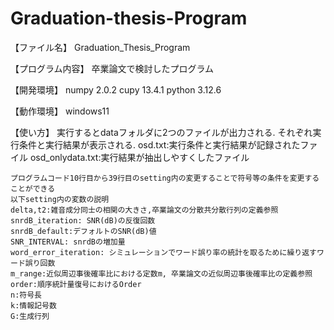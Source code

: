 # Graduation-thesis-Program

【ファイル名】
    Graduation_Thesis_Program

【プログラム内容】
    卒業論文で検討したプログラム

【開発環境】
    numpy 2.0.2
    cupy 13.4.1
    python 3.12.6

【動作環境】
    windows11

【使い方】
    実行するとdataフォルダに2つのファイルが出力される.
    それぞれ実行条件と実行結果が表示される.
    osd.txt:実行条件と実行結果が記録されたファイル
    osd_onlydata.txt:実行結果が抽出しやすくしたファイル

    プログラムコード10行目から39行目のsetting内の変更することで符号等の条件を変更することができる
    以下setting内の変数の説明
    delta,t2:雑音成分同士の相関の大きさ,卒業論文の分散共分散行列の定義参照
    snrdB_iteration: SNR(dB)の反復回数
    snrdB_default:デフォルトのSNR(dB)値
    SNR_INTERVAL: snrdBの増加量
    word_error_iteration: シミュレーションでワード誤り率の統計を取るために繰り返すワード誤り回数
    m_range:近似周辺事後確率比における定数m, 卒業論文の近似周辺事後確率比の定義参照
    order:順序統計量復号におけるOrder
    n:符号長
    k:情報記号数
    G:生成行列


